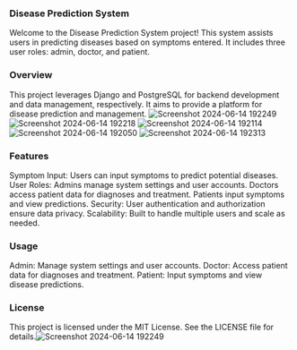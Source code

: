 ### Disease Prediction System
Welcome to the Disease Prediction System project! This system assists users in predicting diseases based on symptoms entered. It includes three user roles: admin, doctor, and patient.

### Overview
This project leverages Django and PostgreSQL for backend development and data management, respectively. It aims to provide a platform for disease prediction and management.
![Screenshot 2024-06-14 192249](https://github.com/varadkadtan/Predico-disease-predictor/assets/103556886/44f78378-ca01-4293-afc7-c6c01d2a1773)
![Screenshot 2024-06-14 192218](https://github.com/varadkadtan/Predico-disease-predictor/assets/103556886/c551f3f7-2a67-46c8-8b85-bd08d8e51c65)
![Screenshot 2024-06-14 192114](https://github.com/varadkadtan/Predico-disease-predictor/assets/103556886/17d51a07-6c57-4d7c-868a-2980a4522e32)
![Screenshot 2024-06-14 192050](https://github.com/varadkadtan/Predico-disease-predictor/assets/103556886/c84dd724-4c55-493f-affc-ba911433dd24)
![Screenshot 2024-06-14 192313](https://github.com/varadkadtan/Predico-disease-predictor/assets/103556886/7b6a1799-d0dc-4dfc-a9ed-20629af32e48)


### Features
Symptom Input: Users can input symptoms to predict potential diseases.
User Roles: Admins manage system settings and user accounts. Doctors access patient data for diagnoses and treatment. Patients input symptoms and view predictions.
Security: User authentication and authorization ensure data privacy.
Scalability: Built to handle multiple users and scale as needed.

### Usage
Admin: Manage system settings and user accounts.
Doctor: Access patient data for diagnoses and treatment.
Patient: Input symptoms and view disease predictions.

### License
This project is licensed under the MIT License. See the LICENSE file for details.![Screenshot 2024-06-14 192249](https://github.com/varadkadtan/Predico-disease-predictor/assets/103556886/757fded9-3fd0-4b3a-9f32-957d55e5d01b)

